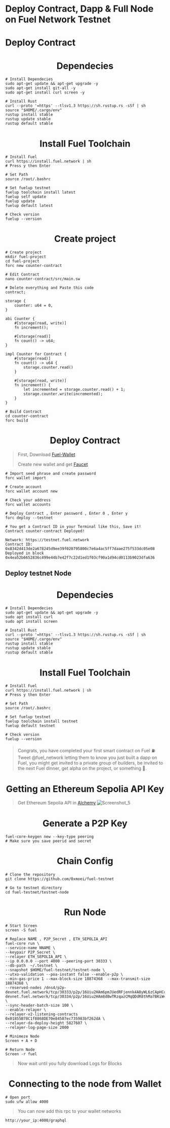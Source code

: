 # Deploy Contract, Dapp & Full Node on Fuel Network Testnet

# Deploy Contract

<h1 align="center"> Dependecies </h1>

```console
# Install Dependecies
sudo apt-get update && apt-get upgrade -y
sudo apt-get install git-all -y
sudo apt-get install curl screen -y

# Install Rust
curl --proto '=https' --tlsv1.3 https://sh.rustup.rs -sSf | sh
source "$HOME/.cargo/env"
rustup install stable
rustup update stable
rustup default stable
```

<h1 align="center"> Install Fuel Toolchain </h1>

```console
# Install Fuel
curl https://install.fuel.network | sh
# Press y then Enter

# Set Path
source /root/.bashrc

# Set fuelup testnet
fuelup toolchain install latest
fuelup self update
fuelup update
fuelup default latest

# Check version
fuelup --version
```

<h1 align="center"> Create project </h1>

```console
# Create project
mkdir fuel-project
cd fuel-project
forc new counter-contract

# Edit Contract
nano counter-contract/src/main.sw

# Delete everything and Paste this code
contract;
 
storage {
    counter: u64 = 0,
}
 
abi Counter {
    #[storage(read, write)]
    fn increment();
 
    #[storage(read)]
    fn count() -> u64;
}
 
impl Counter for Contract {
    #[storage(read)]
    fn count() -> u64 {
        storage.counter.read()
    }
 
    #[storage(read, write)]
    fn increment() {
        let incremented = storage.counter.read() + 1;
        storage.counter.write(incremented);
    }
}

# Build Contract
cd counter-contract
forc build
```

<h1 align="center"> Deploy Contract </h1>

> First, Download [Fuel-Wallet](https://wallet.fuel.network/docs/install/)
> 
> Create new wallet and get [Faucet](https://faucet-testnet.fuel.network/)

```console
# Import seed phrase and create password
forc wallet import

# Create account
forc wallet account new

# Check your address
forc wallet accounts

# Deploy Contract , Enter password , Enter 0 , Enter y
forc deploy --testnet

# You get a Contract ID in your Terminal like this, Save it!
Contract counter-contract Deployed!

Network: https://testnet.fuel.network
Contract ID: 0x8342d413de2a678245d9ee39f020795800c7e6a4ac5ff7daae275f533dc05e08
Deployed in block 0x4ea52b6652836c499e44b7e42f7c22d1ed1f03cf90a1d94cd0113b9023dfa636
```



## Deploy testnet Node

<h1 align="center"> Dependecies </h1>

```console
# Install Dependecies
sudo apt-get update && apt-get upgrade -y
sudo apt install curl
sudo apt install screen

# Install Rust
curl --proto '=https' --tlsv1.3 https://sh.rustup.rs -sSf | sh
source "$HOME/.cargo/env"
rustup install stable
rustup update stable
rustup default stable
```

<h1 align="center"> Install Fuel Toolchain </h1>

```console
# Install Fuel
curl https://install.fuel.network | sh
# Press y then Enter

# Set Path
source /root/.bashrc

# Set fuelup testnet
fuelup toolchain install testnet
fuelup default testnet

# Check version
fuelup --version
```

> Congrats, you have completed your first smart contract on Fuel ⛽
> Tweet @fuel_network letting them to know you just built a dapp on Fuel, you might get invited to a private group of builders, be invited to the next Fuel dinner, get alpha on the project, or something 👀.



<h1 align="center"> Getting an Ethereum Sepolia API Key </h1>

> Get Ethereum Sepolia API in [Alchemy](https://dashboard.alchemy.com/)
![Screenshot_5](https://github.com/0xmoei/Fuel-testnet/assets/90371338/ddb4cd12-a05a-4bb5-9509-e9481159ee56)


<h1 align="center"> Generate a P2P Key </h1>

```console
fuel-core-keygen new --key-type peering
# Make sure you save peerid and secret
```

<h1 align="center"> Chain Config </h1>

```console
# Clone the repository
git clone https://github.com/0xmoei/fuel-testnet

# Go to testnet directory
cd fuel-testnet/testnet-node
```

<h1 align="center"> Run Node </h1>

```console
# Start Screen
screen -S fuel

# Replace NAME , P2P_Secret , ETH_SEPOLIA_API
fuel-core run \
--service-name NNAME \
--keypair P2P_Secret \
--relayer ETH_SEPOLIA_API \
--ip 0.0.0.0 --port 4000 --peering-port 30333 \
--db-path  ~/.testnet \
--snapshot $HOME/fuel-testnet/testnet-node \
--utxo-validation --poa-instant false --enable-p2p \
--min-gas-price 1 --max-block-size 18874368  --max-transmit-size 18874368 \
--reserved-nodes /dns4/p2p-devnet.fuel.network/tcp/30333/p2p/16Uiu2HAm6pmJUedRFjennk4A8yWL6zCApHCuykzRRroqMjjxZ8o6,/dns4/p2p-devnet.fuel.network/tcp/30334/p2p/16Uiu2HAm8dBwTRzqazCMqQDdR8thMa7BKiW4ep2B4DoQQp6Qhyfd  \
--sync-header-batch-size 100 \
--enable-relayer \
--relayer-v2-listening-contracts 0x01855B78C1f8868DE70e84507ec735983bf262dA \
--relayer-da-deploy-height 5827607 \
--relayer-log-page-size 2000

# Minimeze Node
Screen + A + D

# Return Node
Screen -r fuel
```

> Now wait until you fully download Logs for Blocks

<h1 align="center"> Connecting to the node from Wallet </h1>

```
# Open port
sudo ufw allow 4000
```

> You can now add this rpc to your wallet networks
```
http://your_ip:4000/graphql
```
